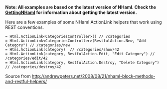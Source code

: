 **Note: All examples are based on the latest version of NHaml. Check the [GettingNHaml](GettingNHaml.md) for information about getting the latest version.**

Here are a few examples of some NHaml ActionLink helpers that work using REST conventions.
```
= Html.ActionLink<CategoriesController>() // /categories
= Html.ActionLink<CategoriesController>(RestfulAction.New, "Add Category") // /categories/new
= Html.ActionLink(category)  // /categories/show/42
= Html.ActionLink(category, RestfulAction.Edit, "Edit Category") // /categories/edit/42
= Html.ActionLink(category, RestfulAction.Destroy, "Delete Category") // /categories/destroy/42
```


Source from http://andrewpeters.net/2008/08/21/nhaml-block-methods-and-restful-helpers/